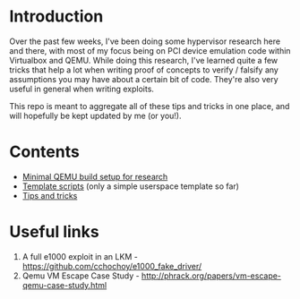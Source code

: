 # Introduction

Over the past few weeks, I've been doing some hypervisor research here and there, with most of my focus being on PCI device emulation code within Virtualbox and QEMU. While doing this research, I've learned quite a few tricks that help a lot when writing proof of concepts to verify / falsify any assumptions you may have about a certain bit of code. They're also very useful in general when writing exploits.

This repo is meant to aggregate all of these tips and tricks in one place, and will hopefully be kept updated by me (or you!).

# Contents

* [Minimal QEMU build setup for research](/qemu-build)
* [Template scripts](/templates) (only a simple userspace template so far)
* [Tips and tricks](/tips_and_tricks.md)

# Useful links

1. A full e1000 exploit in an LKM - https://github.com/cchochoy/e1000_fake_driver/
2. Qemu VM Escape Case Study - http://phrack.org/papers/vm-escape-qemu-case-study.html
